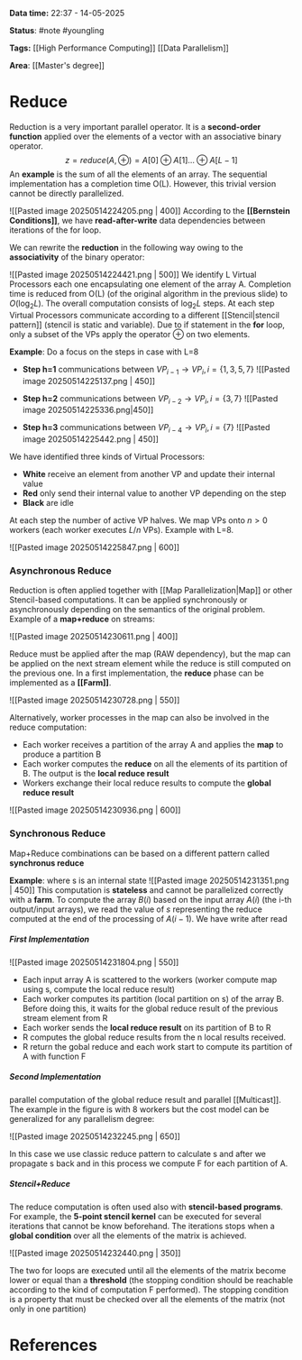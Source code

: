 **Data time:** 22:37 - 14-05-2025

**Status**: #note #youngling 

**Tags:** [[High Performance Computing]] [[Data Parallelism]]

**Area**: [[Master's degree]]
# Reduce

Reduction is a very important parallel operator. It is a **second-order function** applied over the elements of a vector with an associative binary operator.
$$z = reduce(A, \oplus) = A[0] \oplus A[1] \dots \oplus A[L-1]$$
An **example** is the sum of all the elements of an array. The sequential implementation has a completion time O(L). However, this trivial version cannot be directly parallelized.

![[Pasted image 20250514224205.png | 400]]
According to the **[[Bernstein Conditions]]**, we have **read-after-write** data dependencies between iterations of the for loop.

We can rewrite the **reduction** in the following way owing to the **associativity** of the binary operator:

![[Pasted image 20250514224421.png | 500]]
We identify L Virtual Processors each one encapsulating one element of the array A. Completion time is reduced from O(L) (of the original algorithm in the previous slide) to $O(\log_2 L)$. The overall computation consists of $\log_2 L$ steps. At each step Virtual Processors communicate according to a different [[Stencil|stencil pattern]] (stencil is static and variable). Due to if statement in the **for** loop, only a subset of the VPs apply the operator $\oplus$ on two elements.

**Example**: Do a focus on the steps in case with L=8
- **Step h=1** communications between $VP_{i-1} \to VP_i, i = \{1,3,5,7\}$
![[Pasted image 20250514225137.png | 450]]

- **Step h=2** communications between $VP_{i-2} \to VP_i, i = \{3,7\}$
![[Pasted image 20250514225336.png|450]]

- **Step h=3** communications between $VP_{i-4} \to VP_i,i = \{7\}$
![[Pasted image 20250514225442.png | 450]]

We have identified three kinds of Virtual Processors:
- **White** receive an element from another VP and update their internal value
- **Red** only send their internal value to another VP depending on the step
- **Black** are idle

At each step the number of active VP halves. We map VPs onto $n>0$ workers (each worker executes $L/n$ VPs). Example with L=8.

![[Pasted image 20250514225847.png | 600]]

### Asynchronous Reduce
Reduction is often applied together with [[Map Parallelization|Map]] or other Stencil-based computations. It can be applied synchronously or asynchronously depending on the semantics of the original problem. Example of a **map+reduce** on streams:

![[Pasted image 20250514230611.png | 400]]

Reduce must be applied after the map (RAW dependency), but the map can be applied on the next stream element while the reduce is still computed on the previous one. In a first implementation, the **reduce** phase can be implemented as a **[[Farm]]**.

![[Pasted image 20250514230728.png | 550]]

Alternatively, worker processes in the map can also be involved in the reduce computation:
- Each worker receives a partition of the array A and applies the **map** to produce a partition B
- Each worker computes the **reduce** on all the elements of its partition of B. The output is the **local reduce result**
- Workers exchange their local reduce results to compute the **global reduce result**

![[Pasted image 20250514230936.png | 600]]

### Synchronous Reduce
Map+Reduce combinations can be based on a different pattern called **synchronus reduce**

**Example**: where s is an internal state 
![[Pasted image 20250514231351.png | 450]]
This computation is **stateless** and cannot be parallelized correctly with a **farm**. To compute the array $B(i)$ based on the input array $A(i)$ (the i-th output/input arrays), we read the value of $s$ representing the reduce computed at the end of the processing of $A(i-1)$. We have write after read
##### First Implementation
![[Pasted image 20250514231804.png | 550]]

- Each input array A is scattered to the workers (worker compute map using s, compute the local reduce result)
- Each worker computes its partition (local partition on s) of the array B. Before doing this, it waits for the global reduce result of the previous stream element from R
- Each worker sends the **local reduce result** on its partition of B to R
- R computes the global reduce results from the n local results received.
- R return the gobal reduce and each work start to compute its partition of A with function F

##### Second Implementation
parallel computation of the global reduce result and parallel [[Multicast]]. The example in the figure is with 8 workers but the cost model can be generalized for any parallelism degree:

![[Pasted image 20250514232245.png | 650]]

In this case we use classic reduce pattern to calculate s and after we propagate s back and in this process we compute F for each partition of A.
##### Stencil+Reduce
The reduce computation is often used also with **stencil-based programs**. For example, the **5-point stencil kernel** can be executed for several iterations that cannot be know beforehand. The iterations stops when a **global condition** over all the elements of the matrix is achieved.

![[Pasted image 20250514232440.png | 350]]

The two for loops are executed until all the elements of the matrix become lower or equal than a **threshold** (the stopping condition should be reachable according to the kind of computation F performed). The stopping condition is a property that must be checked over all the elements of the matrix (not only in one partition)
# References